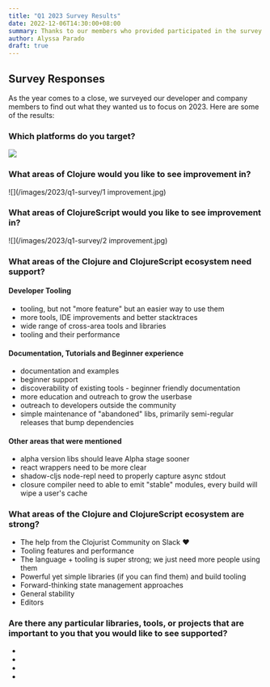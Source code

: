 ```yaml
---
title: "Q1 2023 Survey Results"
date: 2022-12-06T14:30:00+08:00
summary: Thanks to our members who provided participated in the survey.
author: Alyssa Parado
draft: true
---
```


## Survey Responses

As the year comes to a close, we surveyed our developer and company members to find out what they wanted us to focus on 2023. Here are some of the results:


### Which platforms do you target?

![](/images/2023/q1-survey/programs.jpg)


### What areas of Clojure would you like to see improvement in?

![](/images/2023/q1-survey/1 improvement.jpg)


### What areas of ClojureScript would you like to see improvement in?

![](/images/2023/q1-survey/2 improvement.jpg)



### What areas of the Clojure and ClojureScript ecosystem need support?

#### Developer Tooling
- tooling, but not "more feature" but an easier way to use them
- more tools, IDE improvements and better stacktraces
- wide range of cross-area tools and libraries
- tooling and their performance 




#### Documentation, Tutorials and Beginner experience
- documentation and examples
- beginner support
- discoverability of existing tools - beginner friendly documentation
- more education and outreach to grow the userbase
- outreach to developers outside the community
- simple maintenance of "abandoned" libs, primarily semi-regular releases that bump dependencies



#### Other areas that were mentioned
- alpha version libs should leave Alpha stage sooner
- react wrappers need to be more clear
- shadow-cljs node-repl need to properly capture async stdout
- closure compiler need to able to emit "stable" modules, every build will wipe a user's cache



### What areas of the Clojure and ClojureScript ecosystem are strong?

- The help from the Clojurist Community on Slack ❤️
- Tooling features and performance 
- The language + tooling is super strong; we just need more people using them
- Powerful yet simple libraries (if you can find them) and build tooling
- Forward-thinking state management approaches 
- General stability
- Editors





### Are there any particular libraries, tools, or projects that are important to you that you would like to see supported?

- 
- 
- 
-

